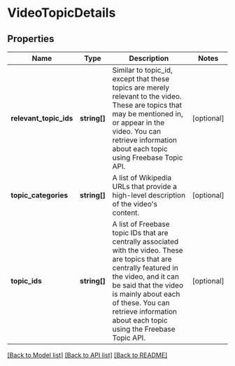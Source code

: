 # VideoTopicDetails

## Properties
Name | Type | Description | Notes
------------ | ------------- | ------------- | -------------
**relevant_topic_ids** | **string[]** | Similar to topic_id, except that these topics are merely relevant to the video. These are topics that may be mentioned in, or appear in the video. You can retrieve information about each topic using Freebase Topic API. | [optional] 
**topic_categories** | **string[]** | A list of Wikipedia URLs that provide a high-level description of the video&#39;s content. | [optional] 
**topic_ids** | **string[]** | A list of Freebase topic IDs that are centrally associated with the video. These are topics that are centrally featured in the video, and it can be said that the video is mainly about each of these. You can retrieve information about each topic using the Freebase Topic API. | [optional] 

[[Back to Model list]](../README.md#documentation-for-models) [[Back to API list]](../README.md#documentation-for-api-endpoints) [[Back to README]](../README.md)


